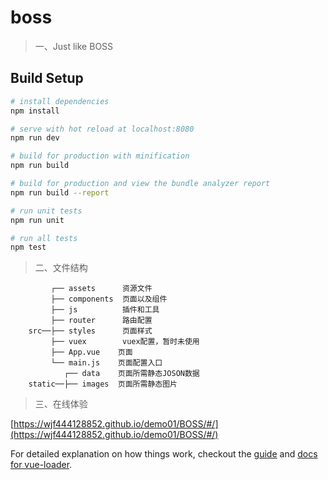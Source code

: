 # boss

> 一、Just like BOSS

## Build Setup

``` bash
# install dependencies
npm install

# serve with hot reload at localhost:8080
npm run dev

# build for production with minification
npm run build

# build for production and view the bundle analyzer report
npm run build --report

# run unit tests
npm run unit

# run all tests
npm test
```

> 二、文件结构

```shell
		 ┌── assets      资源文件
		 ├── components  页面以及组件
	     ├── js          插件和工具
	     ├── router      路由配置
	src──├── styles      页面样式
	     ├── vuex        vuex配置，暂时未使用
	     ├── App.vue 	页面
	     └── main.js  	页面配置入口
			┌── data    页面所需静态JOSON数据
	static──├── images  页面所需静态图片

```

> 三、在线体验

[https://wjf444128852.github.io/demo01/BOSS/#/](https://wjf444128852.github.io/demo01/BOSS/#/)

For detailed explanation on how things work, checkout the [guide](http://vuejs-templates.github.io/webpack/) and [docs for vue-loader](http://vuejs.github.io/vue-loader).
